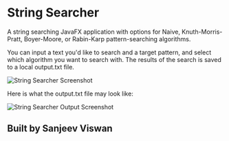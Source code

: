 # String Searcher

A string searching JavaFX application with options for Naive, Knuth-Morris-Pratt, Boyer-Moore, or Rabin-Karp 
pattern-searching algorithms.

You can input a text you'd like to search and a target pattern, and select which
algorithm you want to search with. The results of the search is saved to a
local output.txt file.

![String Searcher Screenshot](https://i.imgur.com/1gj6Rxw.png)

Here is what the output.txt file may look like:

![String Searcher Output Screenshot](https://i.imgur.com/NyRLOOR.png)

## Built by Sanjeev Viswan